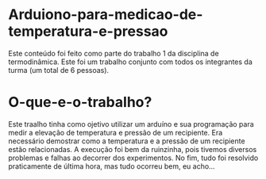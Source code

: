 # Arduiono-para-medicao-de-temperatura-e-pressao
Este conteúdo foi feito como parte do trabalho 1 da disciplina de termodinâmica. Este foi um trabalho conjunto com todos os integrantes da turma (um total de 6 pessoas).
# O-que-e-o-trabalho?
Este traalho tinha como ojetivo utilizar um arduíno e sua programação para medir a elevação de temperatura e pressão de um recipiente. Era necessário demostrar como a temperatura e a pressão de um recipiente estão relacionadas.
A execução foi bem da ruinzinha, pois tivemos diversos problemas e falhas ao decorrer dos experimentos. No fim, tudo foi resolvido praticamente de última hora, mas tudo ocorreu bem, eu acho...
